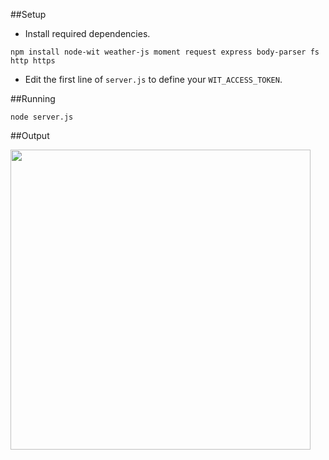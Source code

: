 ##Setup

* Install required dependencies.
```
npm install node-wit weather-js moment request express body-parser fs http https
```
* Edit the first line of `server.js` to define your `WIT_ACCESS_TOKEN`.


##Running

```
node server.js
```

##Output

<img src="http://i.imgur.com/oaNIIw3.png" width="480">
